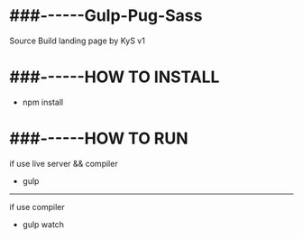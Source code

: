 # ###------Gulp-Pug-Sass
Source Build landing page by KyS v1

# ###------HOW TO INSTALL
- npm install

# ###------HOW TO RUN 
if use live server && compiler
- gulp 
------------------
if use compiler
- gulp watch
